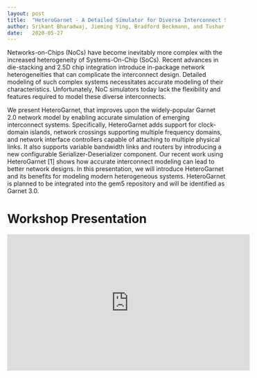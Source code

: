```yaml
---
layout: post
title:  "HeteroGarnet - A Detailed Simulator for Diverse Interconnect Systems"
author: Srikant Bharadwaj, Jieming Ying, Bradford Beckmann, and Tushar Krishna
date:   2020-05-27
---
```


Networks-on-Chips (NoCs) have become inevitably more complex with the increased heterogeneity of Systems-On-Chip (SoCs). Recent advances in die-stacking and 2.5D chip integration introduce in-package network heterogeneities that can complicate the interconnect design. Detailed modeling of such complex systems necessitates accurate modeling of their characteristics. Unfortunately, NoC simulators today lack the flexibility and features required to model these diverse interconnects.

We present HeteroGarnet, that improves upon the widely-popular Garnet 2.0 network model by enabling accurate simulation of emerging interconnect systems. Specifically, HeteroGarnet adds support for clock-domain islands, network crossings supporting multiple frequency domains, and network interface controllers capable of attaching to multiple physical links. It also supports variable bandwidth links and routers by introducing a new configurable Serializer-Deserializer component. Our recent work using HeteroGarnet [1] shows how accurate interconnect modeling can lead to better network designs. In this presentation, we will introduce HeteroGarnet and its benefits for modeling modern heterogeneous systems. HeteroGarnet is planned to be integrated into the gem5 repository and will be identified as Garnet 3.0.

# Workshop Presentation

<iframe width="560" height="315" src="https://www.youtube.com/embed/AH9r44r2lHA"
frameborder="0" allow="accelerometer; autoplay; encrypted-media; gyroscope;
picture-in-picture" allowfullscreen></iframe>
